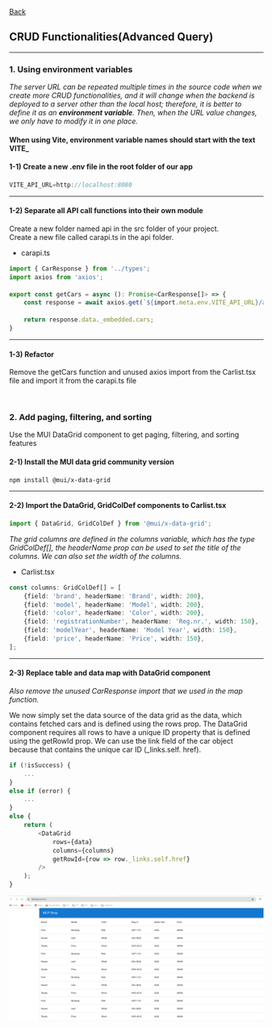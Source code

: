 [Back](README.md)

## CRUD Functionalities(Advanced Query)

<hr>


### 1. Using environment variables

_The server URL can be repeated multiple times in the source code when we create more CRUD functionalities, and it will change when the backend is deployed to a server other than the local host; therefore, it is better to define it as an **environment variable**. Then, when the URL value changes, we only have to modify it in one place._


#### When using Vite, environment variable names should start with the text VITE_

#### 1-1) Create a new .env file in the root folder of our app
```javascript
VITE_API_URL=http://localhost:8080
```

<hr>

#### 1-2) Separate all API call functions into their own module

Create a new folder named api in the src folder of your project. <br>
Create a new file called carapi.ts in the api folder. <br>

- carapi.ts
```typescript
import { CarResponse } from '../types';
import axios from 'axios';

export const getCars = async (): Promise<CarResponse[]> => {
    const response = await axios.get(`${import.meta.env.VITE_API_URL}/api/cars`);
    
    return response.data._embedded.cars;
}
```

<hr>

#### 1-3) Refactor

Remove the getCars function and unused axios import from the Carlist.tsx file and import it from the carapi.ts file





&nbsp;

### 2. Add paging, filtering, and sorting

Use the MUI DataGrid component to get paging, filtering, and sorting features

#### 2-1) Install the MUI data grid community version
```shell
npm install @mui/x-data-grid
```

<hr>

#### 2-2) Import the DataGrid, GridColDef components to Carlist.tsx

```javascript
import { DataGrid, GridColDef } from '@mui/x-data-grid';
```

_The grid columns are defined in the columns variable, which has the type GridColDef[],  the headerName prop can be used to set the title of the columns. We can also set the width of the columns._

- Carlist.tsx
```typescript
const columns: GridColDef[] = [
    {field: 'brand', headerName: 'Brand', width: 200},
    {field: 'model', headerName: 'Model', width: 200},
    {field: 'color', headerName: 'Color', width: 200},
    {field: 'registrationNumber', headerName: 'Reg.nr.', width: 150},
    {field: 'modelYear', headerName: 'Model Year', width: 150},
    {field: 'price', headerName: 'Price', width: 150},
];
```


<hr>

#### 2-3) Replace table and data map with DataGrid component
_Also remove the unused CarResponse import that we used in the map function._

We now simply set the data source of the data grid as the data, which contains fetched cars and is defined using the rows prop. The DataGrid component requires all rows to have a unique ID property that is defined using the getRowId prop. We can use the link field of the car object because that contains the unique car ID (_links.self.
href).
```typescript
if (!isSuccess) {
    ...
}
else if (error) {
    ...
}
else {
    return (
        <DataGrid
            rows={data}
            columns={columns}
            getRowId={row => row._links.self.href}
        />
    );
}
```

![data grid](https://github.com/Elliot518/mcp-oss-tech/blob/main/frontend/react/data_grid.png?raw=true)
